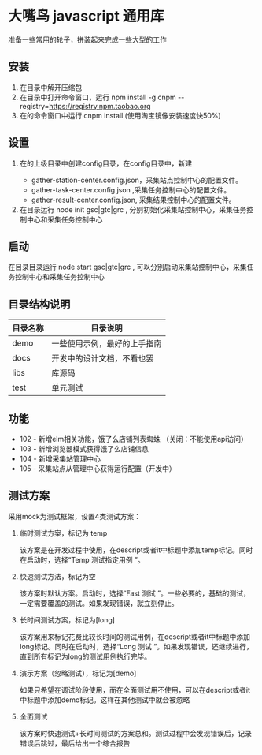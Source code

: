 # 大嘴鸟 javascript 通用库

准备一些常用的轮子，拼装起来完成一些大型的工作

## 安装

1. 在目录<mydir>中解开压缩包
2. 在<mydir>目录中打开命令窗口，运行 npm install -g cnpm --registry=https://registry.npm.taobao.org
3. 在<mydir>的命令窗口中运行 cnpm install (使用淘宝镜像安装速度快50%)

## 设置

1. 在<mydri>的上级目录中创建config目录，在config目录中，新建
   - gather-station-center.config.json，采集站点控制中心的配置文件。
   - gather-task-center.config.json ,采集任务控制中心的配置文件。
   - gather-result-center.config.json, 采集结果控制中心的配置文件。
2. 在<mydir>目录运行 node init gsc|gtc|grc , 分别初始化采集站控制中心，采集任务控制中心和采集任务控制中心

## 启动

在目录<mydir>目录运行 node start gsc|gtc|grc , 可以分别启动采集站控制中心，采集任务控制中心和采集任务控制中心

## 目录结构说明

| 目录名称 | 目录说明                     |
| -------- | ---------------------------- |
| demo     | 一些使用示例，最好的上手指南 |
| docs     | 开发中的设计文档，不看也罢   |
| libs     | 库源码                       |
| test     | 单元测试                     |

## 功能

- 102 - 新增elm相关功能，饿了么店铺列表蜘蛛 （关闭：不能使用api访问）
- 103 - 新增浏览器模式获得饿了么店铺信息
- 104 - 新增采集站管理中心
- 105 - 采集站点从管理中心获得运行配置（开发中）

## 测试方案

采用mock为测试框架，设置4类测试方案：

1. 临时测试方案，标记为 temp

   该方案是在开发过程中使用，在descript或者it中标题中添加temp标记。同时在启动时，选择“Temp 测试指定用例 ”。

2. 快速测试方法，标记为空

   该方案时默认方案。启动时，选择“Fast 测试 ”。一些必要的，基础的测试，一定需要覆盖的测试。如果发现错误，就立刻停止。

3. 长时间测试方案，标记为[long]

   该方案用来标记花费比较长时间的测试用例，在descript或者it中标题中添加long标记。同时在启动时，选择“Long 测试 ”。如果发现错误，还继续进行，直到所有标记为long的测试用例执行完毕。

4. 演示方案（忽略测试），标记为[demo]

   如果只希望在调试阶段使用，而在全面测试用不使用，可以在descript或者it中标题中添加demo标记。这样在其他测试中就会被忽略

5. 全面测试

   该方案时快速测试+长时间测试的方案总和。测试过程中会发现错误后，记录错误后跳过，最后给出一个综合报告


